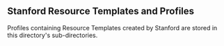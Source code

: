 ## Stanford Resource Templates and Profiles
Profiles containing Resource Templates created by Stanford are stored in this
directory's sub-directories. 
